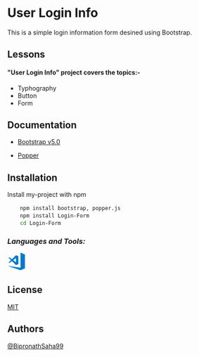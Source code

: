 
# User Login Info 

This is a simple login information form desined using Bootstrap.
## Lessons

#### "User Login Info" project covers the topics:-

- Typhography 
- Button
- Form
  
## Documentation

- [Bootstrap v5.0](https://getbootstrap.com/docs/5.0/getting-started/introduction/)

- [Popper](https://popper.js.org/docs/v2/)
## Installation 

Install my-project with npm

```bash 
    npm install bootstrap, popper.js
    npm install Login-Form
    cd Login-Form
```

<h3 align="left"><em>Languages and Tools:</em></h3>
<p align="left"> <a href="https://code.visualstudio.com/" target="_blank"> <img src="https://raw.githubusercontent.com/github/explore/80688e429a7d4ef2fca1e82350fe8e3517d3494d/topics/visual-studio-code/visual-studio-code.png" alt="vs code" width="40" height="40"/> </a> </p>

## License

[MIT](https://github.com/BipronathSaha99/User_Info_Form/blob/main/LICENSE)

  
## Authors

[@BipronathSaha99](https://github.com/BipronathSaha99/)

  
